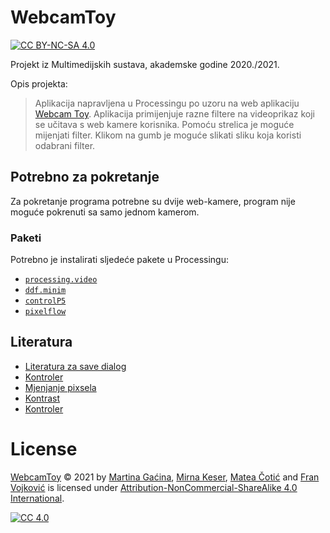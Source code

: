 # WebcamToy
[![CC BY-NC-SA 4.0][cc-shield]][cc]

Projekt iz Multimedijskih sustava, akademske godine 2020./2021.
 
Opis projekta:

>Aplikacija napravljena u Processingu po uzoru na web aplikaciju [Webcam Toy](https://webcamtoy.com/). Aplikacija primijenjuje razne filtere na videoprikaz koji se učitava s web kamere korisnika. Pomoću strelica je moguće mijenjati filter. Klikom na gumb je moguće slikati sliku koja koristi odabrani filter.

## Potrebno za pokretanje
Za pokretanje programa potrebne su dvije web-kamere, program nije moguće pokrenuti sa samo jednom kamerom.

### Paketi
Potrebno je instalirati sljedeće pakete u Processingu:
* [`processing.video`](https://processing.org/reference/libraries/video/index.html)
* [`ddf.minim`](http://code.compartmental.net/minim/)
* [`controlP5`](http://www.sojamo.de/libraries/controlP5/)
* [`pixelflow`](https://github.com/diwi/PixelFlow)



## Literatura

* [Literatura za save dialog](https://github.com/milchreis/uibooster-for-processing)
* [Kontroler](http://www.sojamo.de/libraries/controlP5/#examples)
* [Mjenjanje pixsela](https://funprogramming.org/90-Change-pixel-hue-saturation-and-brightness.html)
* [Kontrast](https://forum.processing.org/one/topic/increase-contrast-of-an-image.html)
* [Kontroler](http://www.sojamo.de/libraries/controlP5/reference/)


# License

 [WebcamToy](https://github.com/hnji/WebcamToy) © 2021 by [Martina Gaćina](https://github.com/marti1902), [Mirna Keser](https://github.com/mirnakeser), [Matea Čotić](https://github.com/hnji) and [Fran Vojković](https://github.com/nesto123) is licensed under [Attribution-NonCommercial-ShareAlike 4.0 International][cc].

[![CC 4.0][cc-image]][cc]


[cc]: LICENSE
[cc-image]: https://licensebuttons.net/l/by-nc-sa/4.0/88x31.png
[cc-shield]: https://img.shields.io/badge/License-CC%20BY--SA%204.0-lightgrey.svg
